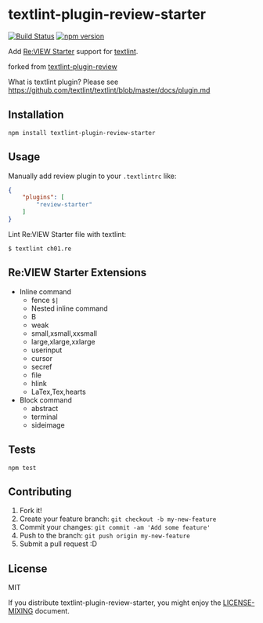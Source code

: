 # textlint-plugin-review-starter

[![Build Status](https://travis-ci.org/srz-zumix/textlint-plugin-review-starter.svg?branch=main)](https://travis-ci.org/srz-zumix/textlint-plugin-review-starter) [![npm version](https://badge.fury.io/js/textlint-plugin-review-starter.svg)](https://badge.fury.io/js/textlint-plugin-review-starter)

Add [Re:VIEW Starter](https://kauplan.org/reviewstarter/) support for [textlint](https://github.com/textlint/textlint "textlint").

forked from [textlint-plugin-review](https://github.com/orangain/textlint-plugin-review)

What is textlint plugin? Please see https://github.com/textlint/textlint/blob/master/docs/plugin.md

## Installation

    npm install textlint-plugin-review-starter

## Usage

Manually add review plugin to your `.textlintrc` like:

```json
{
    "plugins": [
        "review-starter"
    ]
}
```

Lint Re:VIEW Starter file with textlint:

```
$ textlint ch01.re
```

## Re:VIEW Starter Extensions

* Inline command
  * fence `$|`
  * Nested inline command
  * B
  * weak
  * small,xsmall,xxsmall
  * large,xlarge,xxlarge
  * userinput
  * cursor
  * secref
  * file
  * hlink
  * LaTex,Tex,hearts
* Block command
  * abstract
  * terminal
  * sideimage

## Tests

    npm test

## Contributing

1. Fork it!
2. Create your feature branch: `git checkout -b my-new-feature`
3. Commit your changes: `git commit -am 'Add some feature'`
4. Push to the branch: `git push origin my-new-feature`
5. Submit a pull request :D

## License

MIT

If you distribute textlint-plugin-review-starter, you might enjoy the [LICENSE-MIXING](docs/LICENSE-MIXING) document.
